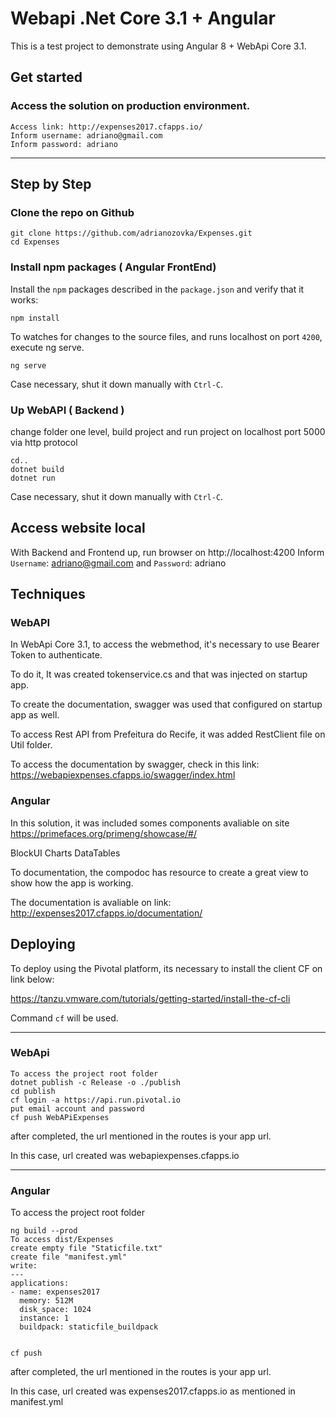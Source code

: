 # Webapi .Net Core 3.1 + Angular

This is a test project to demonstrate using Angular 8 + WebApi Core 3.1.

## Get started

### Access the solution on production environment.

```shell
Access link: http://expenses2017.cfapps.io/
Inform username: adriano@gmail.com
Inform password: adriano
```

----------------------------------------------------------------------------

## Step by Step

### Clone the repo on Github

```shell
git clone https://github.com/adrianozovka/Expenses.git
cd Expenses
```

### Install npm packages ( Angular FrontEnd)

Install the `npm` packages described in the `package.json` and verify that it works:

```shell
npm install
```

To watches for changes to the source files, and runs localhost on port `4200`, execute ng serve.

```shell
ng serve
```

Case necessary, shut it down manually with `Ctrl-C`.

### Up WebAPI ( Backend )

change folder one level, build project and run project on localhost port 5000 via http protocol

```shell
cd..
dotnet build
dotnet run
```
Case necessary, shut it down manually with `Ctrl-C`.


## Access website local

With Backend and Frontend up, run browser on http://localhost:4200
Inform `Username`: adriano@gmail.com and `Password`: adriano

## Techniques

### WebAPI

In WebApi Core 3.1, to access the webmethod, it's necessary to use Bearer Token to authenticate.

To do it, It was created tokenservice.cs and that was injected on startup app.

To create the documentation, swagger was used that configured on startup app as well.

To access Rest API from Prefeitura do Recife, it was added RestClient file on Util folder.

To access the documentation by swagger, check in this link: https://webapiexpenses.cfapps.io/swagger/index.html

### Angular

In this solution, it was included somes components avaliable on site https://primefaces.org/primeng/showcase/#/

BlockUI
Charts
DataTables

To documentation, the compodoc has resource to create a great view to show how the app is working.

The documentation is avaliable on link:
http://expenses2017.cfapps.io/documentation/



## Deploying

To deploy using the Pivotal platform, its necessary to install the  client CF on link below:

https://tanzu.vmware.com/tutorials/getting-started/install-the-cf-cli

Command `cf` will be used.

-------------------------------------------------------------------------------

### WebApi

```shell
To access the project root folder
dotnet publish -c Release -o ./publish
cd publish
cf login -a https://api.run.pivotal.io
put email account and password
cf push WebAPiExpenses
```

after completed, the url mentioned in the routes is your app url.

In this case, url created was webapiexpenses.cfapps.io

----------------------------------------------------------------------------

### Angular
To access the project root folder

```shell
ng build --prod
To access dist/Expenses
create empty file "Staticfile.txt"
create file "manifest.yml"
write:
---
applications:
- name: expenses2017
  memory: 512M
  disk_space: 1024
  instance: 1
  buildpack: staticfile_buildpack
  
  
cf push
```

after completed, the url mentioned in the routes is your app url.

In this case, url created was expenses2017.cfapps.io as mentioned in manifest.yml


